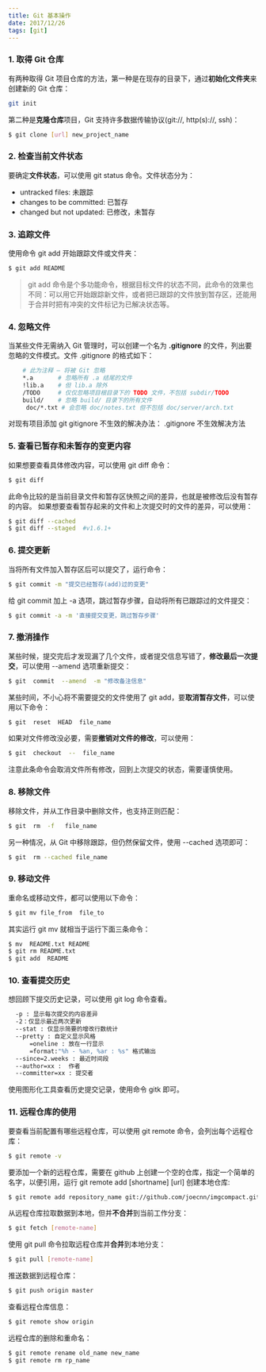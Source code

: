 ```yaml
---
title: Git 基本操作
date: 2017/12/26
tags: [git]
---
```


### 1. 取得 Git 仓库 
有两种取得 Git 项目仓库的方法，第一种是在现存的目录下，通过**初始化文件夹**来创建新的 Git 仓库： 
```bash
git init 
```
 
第二种是**克隆仓库**项目，Git 支持许多数据传输协议(git://, http(s)://, ssh)： 
```bash
$ git clone [url] new_project_name
```
 
### 2. 检查当前文件状态 
要确定**文件状态**，可以使用 git status 命令。文件状态分为： 
- untracked files: 未跟踪 
- changes to be committed: 已暂存 
- changed but not updated: 已修改，未暂存 
 
### 3. 追踪文件 
使用命令 git add 开始跟踪文件或文件夹： 
```bash
$ git add README 
```

> git add 命令是个多功能命令，根据目标文件的状态不同，此命令的效果也不同：可以用它开始跟踪新文件，或者把已跟踪的文件放到暂存区，还能用于合并时把有冲突的文件标记为已解决状态等。
 
### 4. 忽略文件 
当某些文件无需纳入 Git 管理时，可以创建一个名为 **.gitignore** 的文件，列出要忽略的文件模式。文件 .gitignore 的格式如下：
```bash 
    # 此为注释 – 将被 Git 忽略 
    *.a       # 忽略所有 .a 结尾的文件 
    !lib.a    # 但 lib.a 除外 
    /TODO     # 仅仅忽略项目根目录下的 TODO 文件，不包括 subdir/TODO 
    build/    # 忽略 build/ 目录下的所有文件 
     doc/*.txt # 会忽略 doc/notes.txt 但不包括 doc/server/arch.txt 
```
 对现有项目添加 git gitignore 不生效的解决办法： .gitignore 不生效解决方法

### 5. 查看已暂存和未暂存的变更内容 
如果想要查看具体修改内容，可以使用 git diff 命令： 
```bash
$ git diff 
```
 
此命令比较的是当前目录文件和暂存区快照之间的差异，也就是被修改后没有暂存的内容。 
如果想要查看暂存起来的文件和上次提交时的文件的差异，可以使用： 
```bash
$ git diff --cached 
$ git diff --staged  #v1.6.1+
```
 
### 6. 提交更新 
当将所有文件加入暂存区后可以提交了，运行命令： 
```bash
$ git commit -m "提交已经暂存(add)过的变更" 
```
 
给 git commit 加上 -a 选项，跳过暂存步骤，自动将所有已跟踪过的文件提交： 
```bash
$ git commit -a -m '直接提交变更，跳过暂存步骤' 
```
 
### 7. 撤消操作 
某些时候，提交完后才发现漏了几个文件，或者提交信息写错了，**修改最后一次提交**，可以使用 --amend 选项重新提交： 
```bash
$ git  commit  --amend  -m "修改备注信息" 
```
 
某些时间，不小心将不需要提交的文件使用了 git add，要**取消暂存文件**，可以使用以下命令： 
```bash
$ git  reset  HEAD  file_name 
```
 
如果对文件修改没必要，需要**撤销对文件的修改**，可以使用：
```bash
$ git  checkout  --  file_name 
```

注意此条命令会取消文件所有修改，回到上次提交的状态，需要谨慎使用。 
 
### 8. 移除文件 
移除文件，并从工作目录中删除文件，也支持正则匹配： 
```bash
$ git  rm  -f   file_name 
```
 
另一种情况，从 Git 中移除跟踪，但仍然保留文件，使用 --cached 选项即可： 
```bash
$ git  rm --cached file_name
```
 
### 9. 移动文件 
重命名或移动文件，都可以使用以下命令： 
```bash
$ git mv file_from  file_to 
```
 
其实运行 git mv 就相当于运行下面三条命令： 
```bash
$ mv  README.txt README 
$ git rm README.txt 
$ git add  README  
```
 
### 10. 查看提交历史 
想回顾下提交历史记录，可以使用 git log 命令查看。 
```bash
  -p : 显示每次提交的内容差异 
  -2：仅显示最近两次更新 
  --stat : 仅显示简要的增改行数统计 
  --pretty : 自定义显示风格 
      =oneline : 放在一行显示 
      =format:"%h - %an, %ar : %s" 格式输出 
  --since=2.weeks : 最近时间段 
  --author=xx :  作者 
  --committer=xx : 提交者 
```
使用图形化工具查看历史提交记录，使用命令 gitk 即可。 
 
### 11. 远程仓库的使用 
要查看当前配置有哪些远程仓库，可以使用 git remote 命令，会列出每个远程仓库： 
```bash
$ git remote -v 
```

要添加一个新的远程仓库，需要在 github 上创建一个空的仓库，指定一个简单的名字，以便引用，运行 git remote add [shortname] [url] 创建本地仓库: 
```bash
$ git remote add repository_name git://github.com/joecnn/imgcompact.git 
```
 
从远程仓库拉取数据到本地，但并**不合并**到当前工作分支： 
```bash
$ git fetch [remote-name] 
```
 
使用 git pull 命令拉取远程仓库并**合并**到本地分支： 
```bash
$ git pull [remote-name] 
```
 
推送数据到远程仓库： 
```bash
$ git push origin master 
```
 
查看远程仓库信息： 
```bash
$ git remote show origin
```
 
远程仓库的删除和重命名： 
```bash
$ git remote rename old_name new_name 
$ git remote rm rp_name
```